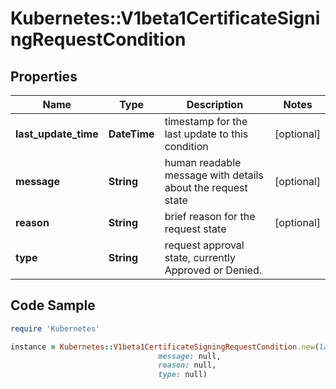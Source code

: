 # Kubernetes::V1beta1CertificateSigningRequestCondition

## Properties

Name | Type | Description | Notes
------------ | ------------- | ------------- | -------------
**last_update_time** | **DateTime** | timestamp for the last update to this condition | [optional] 
**message** | **String** | human readable message with details about the request state | [optional] 
**reason** | **String** | brief reason for the request state | [optional] 
**type** | **String** | request approval state, currently Approved or Denied. | 

## Code Sample

```ruby
require 'Kubernetes'

instance = Kubernetes::V1beta1CertificateSigningRequestCondition.new(last_update_time: null,
                                 message: null,
                                 reason: null,
                                 type: null)
```


